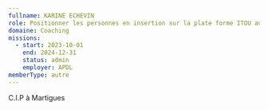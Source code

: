 ```yaml
---
fullname: KARINE ECHEVIN
role: Positionner les personnes en insertion sur la plate forme ITOU auprès des différentes structures d&#x27;insertion du territoire
domaine: Coaching
missions:
  - start: 2023-10-01
    end: 2024-12-31
    status: admin
    employer: APDL
memberType: autre
---
```


C.I.P à Martigues
